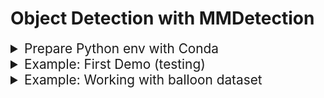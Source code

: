 # Object Detection with MMDetection

<details>
  <summary style="font-size: 1.3rem">Prepare Python env with Conda</summary>

  ### create a new conde env with python 3.9:
  ```bash
  conda create -n bitirmeProjesi
  conda install python=3.9
  ```

  ### install pytorch 2.4 with cuda 12.4:
  ```bash
  pip install torch==2.4.1 torchvision==0.19.1 torchaudio==2.4.1 --index-url https://download.pytorch.org/whl/cu124
  ```

  ### verify pytorch installation:
  ```bash
  python _env/verify_pytorch.py.py
  ```

  ### install openmim, mmengine, mmcv and mmdet:
  ```bash
  pip install -U openmim
  mim install mmengine
  CXXFLAGS="-std=c++17" pip install mmcv
  mim install mmdet
  ```

  ### install future and tensorboard:
  ```bash
  pip install future tensorboard
  ```
</details>




<details>
  <summary style="font-size: 1.3rem">Example: First Demo (testing)</summary>

  ### run detection:
  for all images
  ```bash
  python detFirstDemo/detect_all.py
  ```
</details>




<details>
  <summary style="font-size: 1.3rem">Example: Working with balloon dataset</summary>

  ### convert balloon to coco format:
  
  ```bash
  python detBalloon/01_convert_balloon_to_coco_format.py
  ```

  ### create the config file:
  ```bash
  python detBalloon/02_create_config_file.py
  ```

  ### train:
  ```bash
  python mmdetection/tools/train.py configs/rtmdet_tiny_1xb4-20e_balloon.py
  ```

  ### create .pkl file:
  you can also change epoch to the best epoch i.e: best_coco_bbox_mAP_epoch_XX.pth
  ```bash
  python mmdetection/tools/test.py configs/rtmdet_tiny_1xb4-20e_balloon.py work_dirs/rtmdet_tiny_1xb4-20e_balloon/epoch_20.pth --out detBalloon/balloon.pkl
  ```

  ### show True Recall and True Precision values:
  ```bash
  python detBalloon/03_metrics.py
  ```

  ### run detection:
  for single image
  ```bash
  python detBalloon/detect_single.py
  ```
  for all images
  ```bash
  python detBalloon/detect_all.py
  ```
</details>






